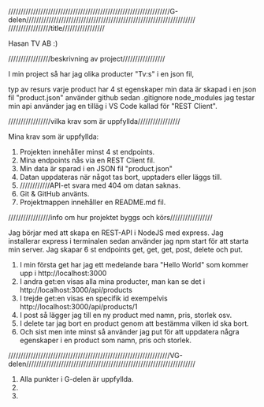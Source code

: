 /////////////////////////////////////////////////////////////////G-delen////////////////////////////////////////////////////////////////////
/////////////////title/////////////////

Hasan TV AB :)

/////////////////beskrivning av project/////////////////

I min project så har jag olika producter "Tv:s" i en json fil, 

typ av resurs 
varje product har 4 st egenskaper 
min data är skapad i en json fil "product.json"
använder github sedan .gitignore node_modules
jag testar min api använder jag en tilläg i VS Code kallad för "REST Client".

/////////////////vilka krav som är uppfyllda/////////////////

Mina krav som är uppfyllda:
1. Projekten innehåller minst 4 st endpoints.
2. Mina endpoints nås via en REST Client fil.
3. Min data är sparad i en JSON fil "product.json"
4. Datan uppdateras när något tas bort, upptaders eller läggs till.
5. ////////////API-et svara med 404 om datan saknas.
6. Git & GitHub använts.
7. Projektmappen innehåller en README.md fil.


/////////////////info om hur projektet byggs och körs/////////////////


Jag börjar med att skapa en REST-API i NodeJS med express.
Jag installerar express i terminalen sedan använder jag npm start för att starta min server.
Jag skapar 6 st endpoints get, get, get, post, delete och put.

1. I min första get har jag ett medelande bara "Hello World" som kommer upp i http://localhost:3000
2. I andra get:en visas alla mina producter, man kan se det i http://localhost:3000/api/products
3. I trejde get:en visas en specifik id exempelvis http://localhost:3000/api/products/1
4. I post så lägger jag till en ny product med namn, pris, storlek osv.
5. I delete tar jag bort en product genom att bestämma vilken id ska bort.
6. Och sist men inte minst så använder jag put för att uppdatera några egenskaper i en product som namn, pris och storlek.




/////////////////////////////////////////////////////////////////VG-delen////////////////////////////////////////////////////////////////////
1. Alla punkter i G-delen är uppfyllda.
2. 
3. 